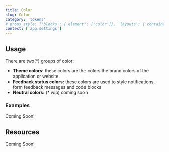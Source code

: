 ```yaml
---
title: Color
slug: Color
category: 'tokens'
# props_style: {'blocks': {'element': ['color']}, 'layouts': {'container': ['container', 'size']}}
context: ['app.settings']
---
```


## Usage

There are two(\*) groups of color:

- **Theme colors:** these colors are the colors the brand colors of the application or website
- **Feedback status colors:** these colors are used to style notifications, form feedback messages and code blocks
- **Neutral colors:** (\* wip) coming soon

### Examples

<p class="feedback:prose status:default bg:default:100 variant:bare emoji:default">Coming Soon!</p>

## Resources

<p class="feedback:prose status:default bg:default:100 variant:bare emoji:default">Coming Soon!</p>
